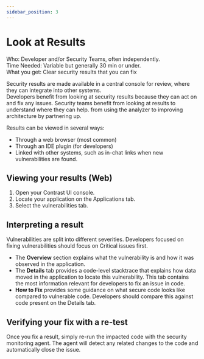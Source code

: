 ```yaml
---
sidebar_position: 3
---
```


# Look at Results

Who: Developer and/or Security Teams, often independently.<br/>
Time Needed: Variable but generally 30 min or under.<br/>
What you get: Clear security results that you can fix

Security results are made available in a central console for review, where they can integrate into other systems.<br/>
Developers benefit from looking at security results because they can act on and fix any issues.
Security teams benefit from looking at results to understand where they can help. from using the analyzer to improving architecture by partnering up.

Results can be viewed in several ways:
- Through a web browser (most common)
- Through an IDE plugin (for developers)
- Linked with other systems, such as in-chat links when new vulnerabilities are found.

## Viewing your results (Web)

1. Open your Contrast UI console.
1. Locate your application on the Applications tab.
1. Select the vulnerabilities tab.

## Interpreting a result

Vulnerabilities are split into different severities. Developers focused on fixing vulnerabilities should focus on Critical issues first.

- The **Overview** section explains what the vulnerability is and how it was observed in the application.
- The **Details** tab provides a code-level stacktrace that explains how data moved in the application to locate this vulnerability. This tab contains the most information relevant for developers to fix an issue in code.
- **How to Fix** provides some guidance on what secure code looks like compared to vulnerable code. Developers should compare this against code present on the Details tab.

## Verifying your fix with a re-test

Once you fix a result, simply re-run the impacted code with the security monitoring agent. The agent will detect any related changes to the code and automatically close the issue.